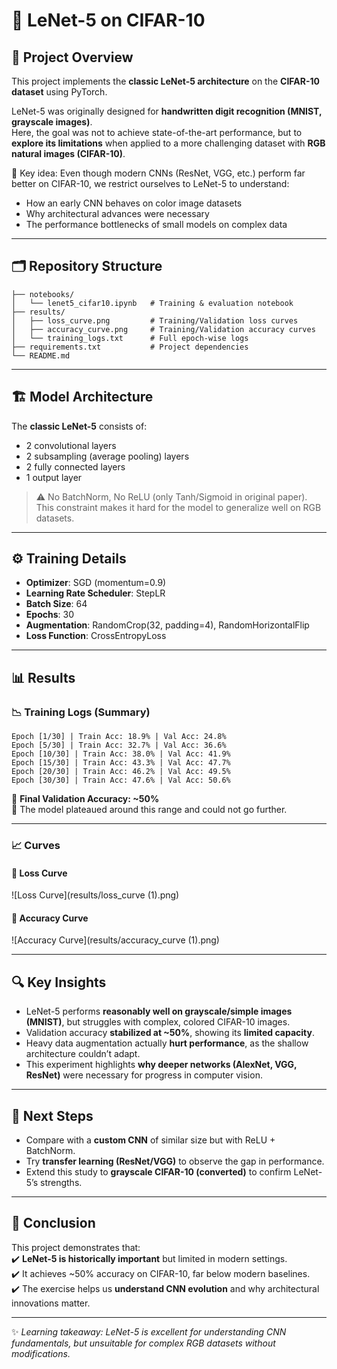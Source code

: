 
# 📘 LeNet-5 on CIFAR-10  

## 📖 Project Overview  
This project implements the **classic LeNet-5 architecture** on the **CIFAR-10 dataset** using PyTorch.  

LeNet-5 was originally designed for **handwritten digit recognition (MNIST, grayscale images)**.  
Here, the goal was not to achieve state-of-the-art performance, but to **explore its limitations** when applied to a more challenging dataset with **RGB natural images (CIFAR-10)**.  

🔑 Key idea: Even though modern CNNs (ResNet, VGG, etc.) perform far better on CIFAR-10, we restrict ourselves to LeNet-5 to understand:  
- How an early CNN behaves on color image datasets  
- Why architectural advances were necessary  
- The performance bottlenecks of small models on complex data  

---

## 🗂 Repository Structure  

```
├── notebooks/
│   └── lenet5_cifar10.ipynb   # Training & evaluation notebook
├── results/
│   ├── loss_curve.png         # Training/Validation loss curves
│   ├── accuracy_curve.png     # Training/Validation accuracy curves
│   └── training_logs.txt      # Full epoch-wise logs
├── requirements.txt           # Project dependencies
└── README.md

```

---

## 🏗 Model Architecture  

The **classic LeNet-5** consists of:  
- 2 convolutional layers  
- 2 subsampling (average pooling) layers  
- 2 fully connected layers  
- 1 output layer  

> ⚠️ No BatchNorm, No ReLU (only Tanh/Sigmoid in original paper).  
This constraint makes it hard for the model to generalize well on RGB datasets.  

---

## ⚙️ Training Details  

- **Optimizer**: SGD (momentum=0.9)  
- **Learning Rate Scheduler**: StepLR  
- **Batch Size**: 64  
- **Epochs**: 30  
- **Augmentation**: RandomCrop(32, padding=4), RandomHorizontalFlip  
- **Loss Function**: CrossEntropyLoss  

---

## 📊 Results  

### 📉 Training Logs (Summary)  
```
Epoch [1/30] | Train Acc: 18.9% | Val Acc: 24.8%
Epoch [5/30] | Train Acc: 32.7% | Val Acc: 36.6%
Epoch [10/30] | Train Acc: 38.0% | Val Acc: 41.9%
Epoch [15/30] | Train Acc: 43.3% | Val Acc: 47.7%
Epoch [20/30] | Train Acc: 46.2% | Val Acc: 49.5%
Epoch [30/30] | Train Acc: 47.6% | Val Acc: 50.6%
```

📌 **Final Validation Accuracy: ~50%**  
📌 The model plateaued around this range and could not go further.  

---

### 📈 Curves  

#### 🔹 Loss Curve  
![Loss Curve](results/loss_curve (1).png)  

#### 🔹 Accuracy Curve  
![Accuracy Curve](results/accuracy_curve (1).png)  

---

## 🔍 Key Insights  

- LeNet-5 performs **reasonably well on grayscale/simple images (MNIST)**, but struggles with complex, colored CIFAR-10 images.  
- Validation accuracy **stabilized at ~50%**, showing its **limited capacity**.  
- Heavy data augmentation actually **hurt performance**, as the shallow architecture couldn’t adapt.  
- This experiment highlights **why deeper networks (AlexNet, VGG, ResNet)** were necessary for progress in computer vision.  

---

## 🚀 Next Steps  

- Compare with a **custom CNN** of similar size but with ReLU + BatchNorm.  
- Try **transfer learning (ResNet/VGG)** to observe the gap in performance.  
- Extend this study to **grayscale CIFAR-10 (converted)** to confirm LeNet-5’s strengths.  

---

## 📌 Conclusion  

This project demonstrates that:  
✔️ **LeNet-5 is historically important** but limited in modern settings.  
✔️ It achieves ~50% accuracy on CIFAR-10, far below modern baselines.  
✔️ The exercise helps us **understand CNN evolution** and why architectural innovations matter.  

---

✨ *Learning takeaway: LeNet-5 is excellent for understanding CNN fundamentals, but unsuitable for complex RGB datasets without modifications.*  
